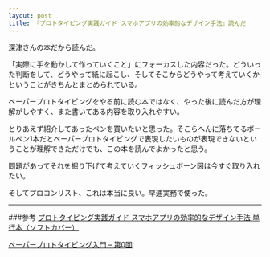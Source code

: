 ```yaml
---
layout: post
title: 『プロトタイピング実践ガイド スマホアプリの効率的なデザイン手法』読んだ
---
```


深津さんの本だから読んだ。

「実際に手を動かして作っていくこと」にフォーカスした内容だった。どういった判断をして、どうやって紙に起こし、そしてそこからどうやって考えていくかということがきちんとまとめられている。

ペーパープロトタイピングをやる前に読む本ではなく、やった後に読んだ方が理解がしやすく、また書いてある内容を取り入れやすい。

とりあえず紹介してあったペンを買いたいと思った。そこらへんに落ちてるボールペン1本だとペーパープロトタイピングで表現したいものが表現できないということが理解できただけでも、この本を読んでよかったと思う。

問題があってそれを掘り下げて考えていくフィッシュボーン図は今すぐ取り入れたい。

そしてプロコンリスト、これは本当に良い。早速実務で使った。

***

###参考
[プロトタイピング実践ガイド スマホアプリの効率的なデザイン手法 単行本（ソフトカバー）](http://www.amazon.co.jp/%E3%83%97%E3%83%AD%E3%83%88%E3%82%BF%E3%82%A4%E3%83%94%E3%83%B3%E3%82%B0%E5%AE%9F%E8%B7%B5%E3%82%AC%E3%82%A4%E3%83%89-%E3%82%B9%E3%83%9E%E3%83%9B%E3%82%A2%E3%83%97%E3%83%AA%E3%81%AE%E5%8A%B9%E7%8E%87%E7%9A%84%E3%81%AA%E3%83%87%E3%82%B6%E3%82%A4%E3%83%B3%E6%89%8B%E6%B3%95-%E6%B7%B1%E6%B4%A5-%E8%B2%B4%E4%B9%8B/dp/484433624X/ref=pd_sim_14_2?ie=UTF8&refRID=03ZR7DBWCB4QEE1WHSWP)

[ペーパープロトタイピング入門 – 第0回](http://fladdict.net/blog/2013/11/paper-prototyping-0.html)
